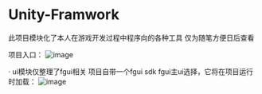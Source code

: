 # Unity-Framwork
此项目模块化了本人在游戏开发过程中程序向的各种工具
仅为随笔方便日后查看

项目入口：
![image](https://user-images.githubusercontent.com/71002504/161743269-14b534f1-9a6a-4a65-81ed-4bb25ae3431a.png)

· ui模块仅整理了fgui相关  项目自带一个fgui sdk
  fgui主ui选择，它将在项目运行时加载：
  ![image](https://user-images.githubusercontent.com/71002504/161743443-584f2d82-f426-43f3-8f5d-1137f46b0955.png)
